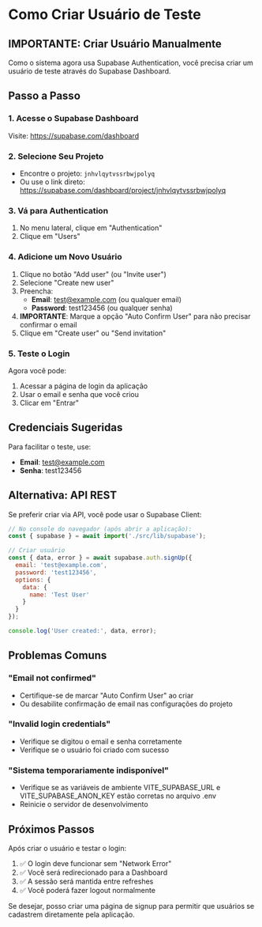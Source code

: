 # Como Criar Usuário de Teste

## IMPORTANTE: Criar Usuário Manualmente

Como o sistema agora usa Supabase Authentication, você precisa criar um usuário de teste através do Supabase Dashboard.

## Passo a Passo

### 1. Acesse o Supabase Dashboard

Visite: https://supabase.com/dashboard

### 2. Selecione Seu Projeto

- Encontre o projeto: `jnhvlqytvssrbwjpolyq`
- Ou use o link direto: https://supabase.com/dashboard/project/jnhvlqytvssrbwjpolyq

### 3. Vá para Authentication

1. No menu lateral, clique em "Authentication"
2. Clique em "Users"

### 4. Adicione um Novo Usuário

1. Clique no botão "Add user" (ou "Invite user")
2. Selecione "Create new user"
3. Preencha:
   - **Email**: test@example.com (ou qualquer email)
   - **Password**: test123456 (ou qualquer senha)
4. **IMPORTANTE**: Marque a opção "Auto Confirm User" para não precisar confirmar o email
5. Clique em "Create user" ou "Send invitation"

### 5. Teste o Login

Agora você pode:

1. Acessar a página de login da aplicação
2. Usar o email e senha que você criou
3. Clicar em "Entrar"

## Credenciais Sugeridas

Para facilitar o teste, use:
- **Email**: test@example.com
- **Senha**: test123456

## Alternativa: API REST

Se preferir criar via API, você pode usar o Supabase Client:

```javascript
// No console do navegador (após abrir a aplicação):
const { supabase } = await import('./src/lib/supabase');

// Criar usuário
const { data, error } = await supabase.auth.signUp({
  email: 'test@example.com',
  password: 'test123456',
  options: {
    data: {
      name: 'Test User'
    }
  }
});

console.log('User created:', data, error);
```

## Problemas Comuns

### "Email not confirmed"
- Certifique-se de marcar "Auto Confirm User" ao criar
- Ou desabilite confirmação de email nas configurações do projeto

### "Invalid login credentials"
- Verifique se digitou o email e senha corretamente
- Verifique se o usuário foi criado com sucesso

### "Sistema temporariamente indisponível"
- Verifique se as variáveis de ambiente VITE_SUPABASE_URL e VITE_SUPABASE_ANON_KEY estão corretas no arquivo .env
- Reinicie o servidor de desenvolvimento

## Próximos Passos

Após criar o usuário e testar o login:

1. ✅ O login deve funcionar sem "Network Error"
2. ✅ Você será redirecionado para a Dashboard
3. ✅ A sessão será mantida entre refreshes
4. ✅ Você poderá fazer logout normalmente

Se desejar, posso criar uma página de signup para permitir que usuários se cadastrem diretamente pela aplicação.
